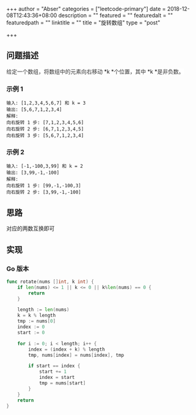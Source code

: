 +++
author = "Abser"
categories = ["leetcode-primary"]
date = 2018-12-08T12:43:36+08:00
description = ""
featured = ""
featuredalt = ""
featuredpath = ""
linktitle = ""
title = "旋转数组"
type = "post"

+++

## 问题描述
<span data-type="color" style="color:rgb(51, 51, 51)"><span data-type="background" style="background-color:rgb(255, 255, 255)">给定一个数组，将数组中的元素向右移动 </span></span>*k *<span data-type="color" style="color:rgb(51, 51, 51)"><span data-type="background" style="background-color:rgb(255, 255, 255)">个位置，其中 </span></span>*k *<span data-type="color" style="color:rgb(51, 51, 51)"><span data-type="background" style="background-color:rgb(255, 255, 255)">是非负数。</span></span>
### __示例 1__

```plain
输入: [1,2,3,4,5,6,7] 和 k = 3
输出: [5,6,7,1,2,3,4]
解释:
向右旋转 1 步: [7,1,2,3,4,5,6]
向右旋转 2 步: [6,7,1,2,3,4,5]
向右旋转 3 步: [5,6,7,1,2,3,4]
```

### __示例 2__

```plain
输入: [-1,-100,3,99] 和 k = 2
输出: [3,99,-1,-100]
解释: 
向右旋转 1 步: [99,-1,-100,3]
向右旋转 2 步: [3,99,-1,-100]
```

## 思路
对应的两数互换即可
## 实现

### __Go 版本__

```go
func rotate(nums []int, k int) {
	if len(nums) <= 1 || k <= 0 || k%len(nums) == 0 {
		return
	}

	length := len(nums)
	k = k % length
	tmp := nums[0]
	index := 0
	start := 0

	for i := 0; i < length; i++ {
		index = (index + k) % length
		tmp, nums[index] = nums[index], tmp

		if start == index {
			start += 1
			index = start
			tmp = nums[start]
		}
	}
	return
}
```

